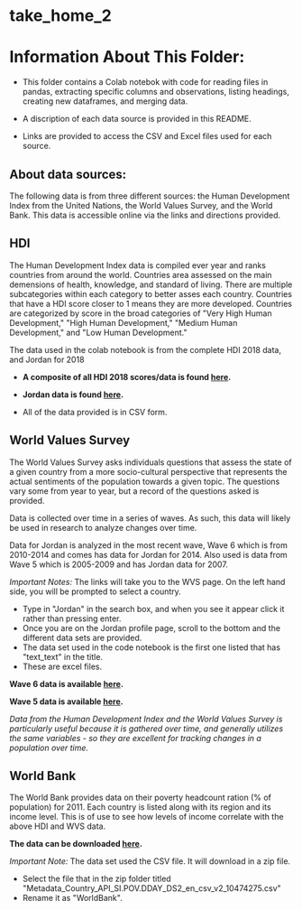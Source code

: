 # take_home_2

# Information About This Folder:

* This folder contains a Colab notebok with code for reading files in pandas, extracting specific columns and observations, listing headings, creating new dataframes, and merging data.

* A discription of each data source is provided in this README.

* Links are provided to access the CSV and Excel files used for each source. 

## About data sources:
The following data is from three different sources: the Human Development Index from the United Nations, the World Values Survey, and the World Bank. This data is accessible online via the links and directions provided.
 
## HDI
The Human Development Index data is compiled ever year and ranks countries from around the world. Countries area assessed on the main demensions of health, knowledge, and standard of living. There are multiple subcategories within each category to better asses each country. Countries that have a HDI score closer to 1 means they are more developed. Countries are categorized by score in the broad categories of "Very High Human Development," "High Human Development," "Medium Human Development," and "Low Human Development." 

The data used in the colab notebook is from the complete HDI 2018 data, and Jordan for 2018

* **A composite of all HDI 2018 scores/data is found [here](http://hdr.undp.org/en/composite/HDI).**


* **Jordan data is found [here](http://hdr.undp.org/en/countries/profiles/JOR).**

* All of the data provided is in CSV form. 


## World Values Survey
The World Values Survey asks individuals questions that assess the state of a given country from a more socio-cultural perspective that represents the actual sentiments of the population towards a given topic. The questions vary some from year to year, but a record of the questions asked is provided. 

Data is collected over time in a series of waves. As such, this data will likely be used in research to analyze changes over time. 

Data for Jordan is analyzed in the most recent wave, Wave 6 which is from 2010-2014 and comes has data for Jordan for 2014. Also used is data from Wave 5 which is 2005-2009 and has Jordan data for 2007.

*Important Notes:* The links will take you to the WVS page. On the left hand side, you will be prompted to select a country. 
* Type in "Jordan" in the search box, and when you see it appear click it rather than pressing enter. 
* Once you are on the Jordan profile page, scroll to the bottom and the different data sets are provided. 
* The data set used in the code notebook is the first one listed that has "text_text" in the title. 
* These are excel files.

**Wave 6 data is available [here](http://www.worldvaluessurvey.org/WVSDocumentationWV6.jsp).**

**Wave 5 data is available [here](http://www.worldvaluessurvey.org/WVSDocumentationWV5.jsp).**


*Data from the Human Development Index and the World Values Survey is particularly useful because it is gathered over time, and generally utilizes the same variables - so they are excellent for tracking changes in a population over time.*

## World Bank

The World Bank provides data on their poverty headcount ration (% of population) for 2011. Each country is listed along with its region and its income level. This is of use to see how levels of income correlate with the above HDI and WVS data. 

**The data can be downloaded [here](https://data.worldbank.org/indicator/SI.POV.DDAY?end=2015&locations=1W&name_desc=false&start=1981&view=chart).**

*Important Note:* The data set used the CSV file. It will download in a zip file. 
* Select the file that in the zip folder titled "Metadata_Country_API_SI.POV.DDAY_DS2_en_csv_v2_10474275.csv" 
* Rename it as "WorldBank".



